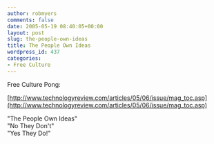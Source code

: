 ```yaml
---
author: robmyers
comments: false
date: 2005-05-19 08:40:05+00:00
layout: post
slug: the-people-own-ideas
title: The People Own Ideas
wordpress_id: 437
categories:
- Free Culture
---
```


Free Culture Pong:  
  
[http://www.technologyreview.com/articles/05/06/issue/mag_toc.asp](http://www.technologyreview.com/articles/05/06/issue/mag_toc.asp)   
  
"The People Own Ideas"  
"No They Don't"  
"Yes They Do!"

  


